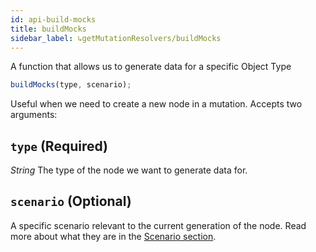 ```yaml
---
id: api-build-mocks
title: buildMocks
sidebar_label: ↳getMutationResolvers/buildMocks
---
```


A function that allows us to generate data for a specific Object Type

```javascript
buildMocks(type, scenario);
```

Useful when we need to create a new node in a mutation. Accepts two arguments:

## `type` (Required)

_String_ The type of the node we want to generate data for.

## `scenario` (Optional)

A specific scenario relevant to the current generation of the node. Read more about what they are in the [Scenario section](/graphql-kimera/docs/scenario).
